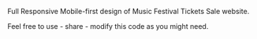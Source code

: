 Full Responsive Mobile-first design of Music Festival Tickets Sale website. 

Feel free to use - share - modify this code as you might need.
